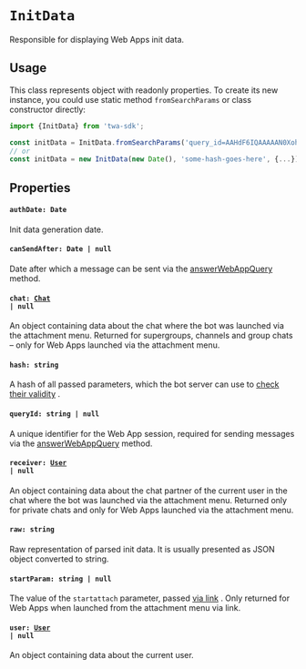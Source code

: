[user-ref]: https://github.com/Telegram-Web-Apps/twa/blob/master/packages/init-data/src/types.ts#L5
[chat-ref]: https://github.com/Telegram-Web-Apps/twa/blob/master/packages/init-data/src/types.ts#L55

# `InitData`

Responsible for displaying Web Apps init data.

## Usage

This class represents object with readonly properties. To create its new
instance, you could use static method `fromSearchParams` or class constructor
directly:

```typescript
import {InitData} from 'twa-sdk';

const initData = InitData.fromSearchParams('query_id=AAHdF6IQAAAAAN0Xoh...');
// or
const initData = new InitData(new Date(), 'some-hash-goes-here', {...});
```

## Properties

#### `authDate: Date`

Init data generation date.

#### `canSendAfter: Date | null`

Date after which a message can be sent via
the [answerWebAppQuery](https://core.telegram.org/bots/api#answerwebappquery)
method.

#### <code>chat: [Chat][chat-ref] | null</code>

An object containing data about the chat where the bot was launched via the
attachment menu. Returned for supergroups, channels and group chats – only for
Web Apps launched via the attachment menu.

#### `hash: string`

A hash of all passed parameters, which the bot server can use
to [check their validity](https://core.telegram.org/bots/webapps#validating-data-received-via-the-web-app)
.

#### `queryId: string | null`

A unique identifier for the Web App session, required for sending messages via
the [answerWebAppQuery](https://core.telegram.org/bots/api#answerwebappquery)
method.

#### <code>receiver: [User][user-ref] | null</code>

An object containing data about the chat partner of the current user in the chat
where the bot was launched via the attachment menu. Returned only for private
chats and only for Web Apps launched via the attachment menu.

#### `raw: string`

Raw representation of parsed init data. It is usually presented as JSON object
converted to string.

#### `startParam: string | null`

The value of the `startattach` parameter,
passed [via link](https://core.telegram.org/bots/webapps#adding-bots-to-the-attachment-menu)
. Only returned for Web Apps when launched from the attachment menu via link.

#### <code>user: [User][user-ref] | null</code>

An object containing data about the current user.
